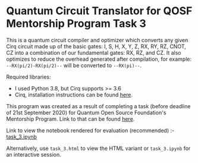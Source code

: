 # Quantum Circuit Translator for QOSF Mentorship Program Task 3

This is a quantum circuit compiler and optimizer which converts any given Cirq circuit made up of the basic gates: I, S, H, X, Y, Z, RX, RY, RZ, CNOT, CZ into a combination of our fundamental gates: RX, RZ, and CZ. It also optimizes to reduce the overhead generated after compilation, for example: `--RX(pi/2)-RX(pi/2)--` will be converted to `--RX(pi)--`.

Required libraries:
* I used Python 3.8, but Cirq supports >= 3.6
* Cirq, installation instructions can be found [here](https://cirq.readthedocs.io/en/stable/install.html).

This program was created as a result of completing a task (before deadline of 21st September 2020) for Quantum Open Source Foundation's Mentorship Program. Link to that can be found [here](https://qosf.org/qc_mentorship/).

Link to view the notebook rendered for evaluation (recommended) :- [task_3.ipynb](https://nbviewer.jupyter.org/github/kessler-frost/qc-translate-qosf/blob/master/task_3.ipynb)

Alternatively, use `task_3.html` to view the HTML variant or `task_3.ipynb` for an interactive session.
